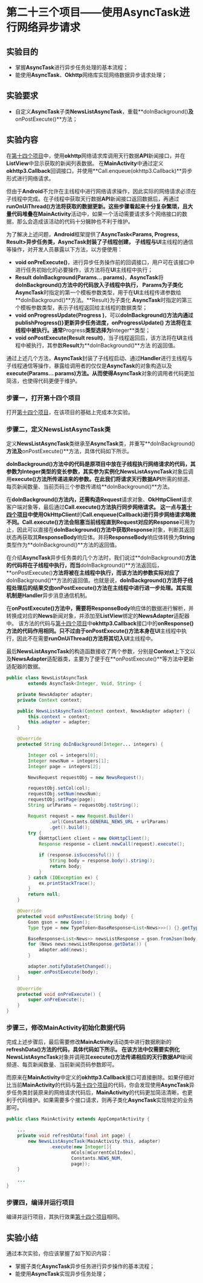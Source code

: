 
# 第二十三个项目——使用AsyncTask进行网络异步请求

## 实验目的
 *  掌握**AsyncTask**进行异步任务处理的基本流程；
 *  能使用**AsyncTask**、**Okhttp**网络库实现网络数据异步请求处理；
  
## 实验要求
 *  自定义**AsyncTask**子类**NewsListAsyncTask**，重载**doInBackground()**及**onPostExecute()**方法； 
   
## 实验内容

在[第十四个项目](https://xxgqin.gitbook.io/android/ch08/ch08-1)中，使用**okhttp**网络请求库调用天行数据**API**新闻接口，并在**ListView**中显示获取的新闻列表数据。
在**MainActivity**中通过定义**okhttp3.Callback**回调接口，并使用**Call.enqueue(okhttp3.Callback)**异步形式进行网络请求。

但由于**Android**不允许在主线程中进行网络请求操作，因此实际的网络请求必须在子线程中完成。在子线程中获取天行数据**API**新闻接口返回数据后，再通过**runOnUiThread()**方法将获取的数据更新。这些步骤看起来十分复杂繁琐，且大量代码堆叠在**MainActivity**活动中，如果一个活动需要请求多个网络接口的数据，那么会造成该活动的代码十分臃肿也不利于维护。

为了解决上述问题，**Android**框架提供了**AsyncTask<Params, Progress, Result>**异步任务类，**AsyncTask**封装了子线程创建，
子线程与**UI**主线程的通信等操作，对开发人员暴露以下方法，以方便使用：
 *  **void onPreExecute()**，进行异步任务操作前的回调接口，用户可在该接口中进行任务初始化的必要操作，该方法将在**UI**主线程中执行；
 *  **Result doInBackground(Params... params)**，**AsyncTask**将**doInBackground()**方法中的代码放入子线程中执行，
    **Params**为子类化**AsyncTask**时指定的第一个模板参数类型，用于在**UI**主线程传递参数给**doInBackground()**方法。**Result}为子类化
    **AsyncTask**时指定的第三个模板参数类型，表示子线程返回给主线程的数据类型；
 *  **void onProgressUpdate(Progress )**，可以**doInBackground()**方法内通过**publishProgress()}更新异步任务进度，**onProgressUpdate()**
    方法将在主线程中被执行。通常**Progress**类型选择为**Integer**类型；
 *  **void onPostExecute(Result result)**，当子线程返回后，该方法将在**UI**主线程中被执行，其参数**Result**为**doInBackground()**方法
    的返回值。

通过上述几个方法，**AsyncTask**封装了子线程启动、通过**Handler**进行主线程与子线程通信等操作，暴露给调用者的仅仅是**AsyncTask**的对象构造以及**execute(Params... params)**方法。从而使得**AsyncTask**对象的调用者代码更加简洁，也使得代码更便于维护。

### 步骤一，打开第十四个项目
打开[第十四个项目](https://xxgqin.gitbook.io/android/ch08/ch08-1)，在该项目的基础上完成本次实验。

### 步骤二，定义NewsListAsyncTask类
定义**NewsListAsyncTask**类继承至**AsyncTask**类，并重写**doInBackground()**方法及**onPostExecute()**方法，具体代码如下所示。

**doInBackground()**方法中的代码是原项目中放在子线程执行网络请求的代码，其参数为Integer类型的变长参数，其实参为实例化**NewsListAsyncTask**对象后调用**execute()**方法所传递进来的参数。在此我们将请求天行数据**API**所需的频道、每页新闻数量、当前页码三个参数传递给**doInBackground()**方法。

在**doInBackground()**方法内，还需构造**Request**请求对象、**OkHttpClient**请求客户端对象等，最后通过**Call.execute()**方法执行同步网络请求。
这一点与[第十四个项目](https://xxgqin.gitbook.io/android/ch08/ch08-1)中使用**OkHttpClient**的**Call.enqueue(Callback)**进行异步网络请求略微不同。**Call.execute()**方法会阻塞当前线程直到**Request**对应的**Response**可用为止，因此可以直接在**doInBackground()**方法中获取**Response**对象，判断其返回状态再获取其**ResponseBody**响应体。并将**ResponseBody**响应体转换为**String**类型作为**doInBackground()**方法的返回值。

在介绍**AsyncTask**异步任务类的几个方法时，我们说过**doInBackground()**方法的代码将在子线程中执行，而当**doInBackground()**方法返回后，**onPostExecute()**方法将被在主线程中执行，而该方法的参数实际对应了**doInBackground()**方法的返回值。也就是说，**doInBackground()**方法将子线程处理后的结果交由**onPostExecute()**方法在主线程中进行进一步处理。其实现机制是**Handler**异步消息通信机制。

在**onPostExecute()**方法中，需要将**ResponseBody**响应体的数据进行解析，并转换成对应的**News**新闻对象，并添加至**ListView**绑定的**NewsAdapter**适配器中。
该方法的代码与[第十四个项目](https://xxgqin.gitbook.io/android/ch08/ch08-1)中**okhttp3.Callback**接口中的**onResponse()**方法的代码作用相同。只不过由于**onPostExecute()**方法本身在**UI**主线程中执行，因此不在需要**runOnUiThread()**方法将其切入**UI**主线程中。

最后**NewsListAsyncTask**的构造函数接收了两个参数，分别是**Context**上下文以及**NewsAdapter**适配器类，主要为了便于在**onPostExecute()**等方法中更新适配器的数据。

```Java
public class NewsListAsyncTask 
        extends AsyncTask<Integer, Void, String> {

    private NewsAdapter adapter;
    private Context context;

    public NewsListAsyncTask(Context context, NewsAdapter adapter) {
        this.context = context;
        this.adapter = adapter;
    }

    @Override
    protected String doInBackground(Integer... integers) {

        Integer col = integers[0];
        Integer newsNum = integers[1];
        Integer page = integers[2];

        NewsRequest requestObj = new NewsRequest();

        requestObj.setCol(col);
        requestObj.setNum(newsNum);
        requestObj.setPage(page);
        String urlParams = requestObj.toString();

        Request request = new Request.Builder()
                .url(Constants.GENERAL_NEWS_URL + urlParams)
                .get().build();
        try {
            OkHttpClient client = new OkHttpClient();
            Response response = client.newCall(request).execute();

            if (response.isSuccessful()) {
                String body = response.body().string();
                return body;
            }
        } catch (IOException ex) {
            ex.printStackTrace();
        }
        return null;
    }

    @Override
    protected void onPostExecute(String body) {
        Gson gson = new Gson();
        Type type = new TypeToken<BaseResponse<List<News>>>() {}.getType();

        BaseResponse<List<News>> newsListResponse = gson.fromJson(body, type);
        for (News news:newsListResponse.getData()) {
            adapter.add(news);
        }

        adapter.notifyDataSetChanged();
        super.onPostExecute(body);
    }

    @Override
    protected void onPreExecute() {
        super.onPreExecute();
    }
}
``` 

### 步骤三，修改**MainActivity**初始化数据代码
完成上述步骤后，最后需要修改**MainActivity**活动类中进行数据刷新的**refreshData()**方法的代码，具体代码如下所示。
在该方法中仅需要实例化**NewsListAsyncTask**对象并调用其**execute()**方法传递相应的天行数据**API**新闻频道、每页新闻数量、当前新闻页码参数即可。

而原来在**MainActivity**中定义的**okhttp3.Callback**接口可直接删除。如果仔细对比当前**MainActivity**的代码与[第十四个项目](https://xxgqin.gitbook.io/android/ch08/ch08-1)的代码，你会发现使用**AsyncTask**异步任务类封装原来的网络请求代码后，**MainActivity**的代码更加简洁清晰，也更利于代码维护。如果需要多个接口请求，则再子类化**AsyncTask**实现特定的业务即可。

```Java
public class MainActivity extends AppCompatActivity {

    ...
    private void refreshData(final int page) {
        new NewsListAsyncTask(MainActivity.this, adapter)
                .execute(new Integer[]{
                        mCols[mCurrentColIndex],
                        Constants.NEWS_NUM,
                        page});
    }

    ...
}

``` 


### 步骤四，编译并运行项目
编译并运行项目，其执行效果[第十四个项目](https://xxgqin.gitbook.io/android/ch08/ch08-1)相同。

## 实验小结
通过本次实验，你应该掌握了如下知识内容：
*  掌握子类化**AsyncTask**异步任务进行异步操作的基本流程；
*  能使用**AsyncTask**实现异步任务处理；

